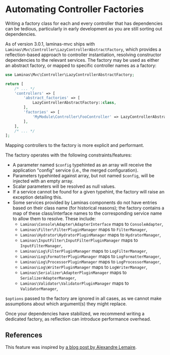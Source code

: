 # Automating Controller Factories

Writing a factory class for each and every controller that has dependencies
can be tedious, particularly in early development as you are still sorting
out dependencies.

As of version 3.0.1, laminas-mvc ships with `Laminas\Mvc\Controller\LazyControllerAbstractFactory`,
which provides a reflection-based approach to controller instantiation,
resolving constructor dependencies to the relevant services. The factory may be
used as either an abstract factory, or mapped to specific controller names as a
factory:

```php
use Laminas\Mvc\Controller\LazyControllerAbstractFactory;

return [
    /* ... */
    'controllers' => [
        'abstract_factories' => [
            LazyControllerAbstractFactory::class,
        ],
        'factories' => [
            'MyModule\Controller\FooController' => LazyControllerAbstractFactory::class,
        ],
    ],
    /* ... */
];
```

Mapping controllers to the factory is more explicit and performant.

The factory operates with the following constraints/features:

- A parameter named `$config` typehinted as an array will receive the
  application "config" service (i.e., the merged configuration).
- Parameters typehinted against array, but not named `$config`, will
  be injected with an empty array.
- Scalar parameters will be resolved as null values.
- If a service cannot be found for a given typehint, the factory will
  raise an exception detailing this.
- Some services provided by Laminas components do not have
  entries based on their class name (for historical reasons); the
  factory contains a map of these class/interface names to the
  corresponding service name to allow them to resolve. These include:
    - `Laminas\Console\Adapter\AdapterInterface` maps to `ConsoleAdapter`,
    - `Laminas\Filter\FilterPluginManager` maps to `FilterManager`,
    - `Laminas\Hydrator\HydratorPluginManager` maps to `HydratorManager`,
    - `Laminas\InputFilter\InputFilterPluginManager` maps to `InputFilterManager`,
    - `Laminas\Log\FilterPluginManager` maps to `LogFilterManager`,
    - `Laminas\Log\FormatterPluginManager` maps to `LogFormatterManager`,
    - `Laminas\Log\ProcessorPluginManager` maps to `LogProcessorManager`,
    - `Laminas\Log\WriterPluginManager` maps to `LogWriterManager`,
    - `Laminas\Serializer\AdapterPluginManager` maps to `SerializerAdapterManager`,
    - `Laminas\Validator\ValidatorPluginManager` maps to `ValidatorManager`,

`$options` passed to the factory are ignored in all cases, as we cannot
make assumptions about which argument(s) they might replace.

Once your dependencies have stabilized, we recommend writing a dedicated
factory, as reflection can introduce performance overhead.

## References

This feature was inspired by [a blog post by Alexandre Lemaire](http://circlical.com/blog/2016/3/9/preparing-for-zend-f).
